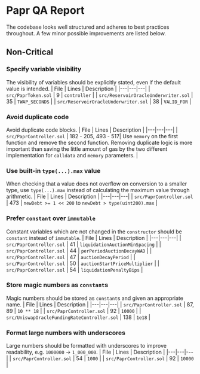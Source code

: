 Papr QA Report
===

The codebase looks well structured and adheres to best practices throughout. A few minor possible improvements are listed below.

## Non-Critical

### Specify variable visibility
The visibility of variables should be explicitly stated, even if the default value is intended.
| File                    | Lines                         | Description |
|---|---|---|
| `src/PaprToken.sol` | 9 | `controller` |
| `src/ReservoirOracleUnderwriter.sol` | 35 | `TWAP_SECONDS` |
| `src/ReservoirOracleUnderwriter.sol` | 38 | `VALID_FOR` |

### Avoid duplicate code
Avoid duplicate code blocks.
| File                    | Lines                         | Description |
|---|---|---|
| `src/PaprController.sol` | 182 - 205, 493 - 517| Use `memory` on the first function and remove the second function. Removing duplicate logic is more important than saving the little amount of gas by the two different implementation for `calldata` and `memory` parameters. |


### Use built-in `type(...).max` value
When checking that a value does not overflow on conversion to a smaller type, use `type(...).max` instead of calculating the maximum value through arithmetic.
| File                    | Lines                         | Description |
|---|---|---|
| `src/PaprController.sol` | 473 | `newDebt >= 1 << 200` to `newDebt > type(uint200).max` |

### Prefer `constant` over `immutable`
Constant variables which are not changed in the `constructor` should be `constant` instead of `immutable`.
| File                    | Lines                         | Description |
|---|---|---|
| `src/PaprController.sol` | 41 | `liquidationAuctionMinSpacing` |
| `src/PaprController.sol` | 44 | `perPeriodAuctionDecayWAD` |
| `src/PaprController.sol` | 47 | `auctionDecayPeriod` |
| `src/PaprController.sol` | 50 | `auctionStartPriceMultiplier` |
| `src/PaprController.sol` | 54 | `liquidationPenaltyBips` |

### Store magic numbers as `constant`s
Magic numbers should be stored as `constant`s and given an appropriate name.
| File                    | Lines                         | Description |
|---|---|---|
| `src/PaprController.sol` | 87, 89 | `10 ** 18` |
| `src/PaprController.sol` | 92 | `10000` |
| `src/UniswapOracleFundingRateController.sol` | 138 | `1e18` |

### Format large numbers with underscores
Large numbers should be formatted with underscores to improve readability, e.g. `1000000` -> `1_000_000`.
| File                    | Lines                         | Description |
|---|---|---|
| `src/PaprController.sol` | 54 | `1000` |
| `src/PaprController.sol` | 92 | `10000` |